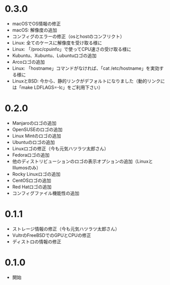 # 0.3.0
* macOSでOS情報の修正
* macOS: 解像度の追加
* コンフィグのエラーの修正（osとhostのコンフリクト）
* Linux: 全てのケースに解像度を受け取る様に
* Linux: 「/proc/cpuinfo」で使ってCPU速さの受け取る様に
* Kubuntu、Xubuntu、Lubuntuロゴの追加
* Arcoロゴの追加
* Linux: 「hostname」コマンドがなければ、「cat /etc/hostname」を実効する様に
* LinuxとBSD: 今から、静的リンクがデフォルトになりました（動的リンクには「make LDFLAGS=-lc」をご利用下さい）

# 0.2.0
* Manjaroのロゴの追加
* OpenSUSEのロゴの追加
* Linux Mintのロゴの追加
* Ubuntuのロゴの追加
* Linuxロゴの修正（今も元気ハツラツ太郎さん）
* Fedoraロゴの追加
* 他のディストリビューションのロゴの表示オプションの追加（LinuxとIllumosのみ）
* Rocky Linuxロゴの追加
* CentOSロゴの追加
* Red Hatロゴの追加
* コンフィグファイル機能性の追加

# 0.1.1
* ストレージ情報の修正（今も元気ハツラツ太郎さん）
* VultrのFreeBSDでのGPUとCPUの修正
* ディストロの情報の修正

# 0.1.0
* 開始
